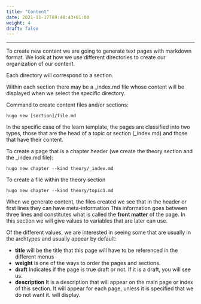 ```yaml
---
title: "Content"
date: 2021-11-17T09:48:43+01:00
weight: 4
draft: false
---
```

***
To create new content we are going to generate text pages with markdown format.
We look at how we use different directories to create our organization of our content.

Each directory will correspond to a section.

Within each section there may be a _index.md file whose content will be displayed when we select the specific directory.

Command to create content files and/or sections:

    hugo new [section]/file.md

In the specific case of the learn template, the pages are classified into two types, those that are the head of a topic or section (_index.md) and those that have their content.

To create a page that is a chapter header (we create the theory section and the _index.md file):

    hugo new chapter --kind theory/_index.md


To create a file within the theory section

    hugo new chapter --kind theory/topic1.md

When we generate content, the files created we see that in the header or first lines they can have meta-information This information goes between three lines and constitutes what is called the **front matter** of the page. In this section we will give values ​​to variables that are later can use.

Of the different values, we are interested in seeing some that are usually in the archtypes and usually appear by default:

+ **title** will be the title that this page will have to be referenced in the different menus
+ **weight** is one of the ways to order the pages and sections.
+ **draft** Indicates if the page is true draft or not. If it is a draft, you will see us.
+ **description** It is a description that will appear on the main page or index of this section. It will appear for each page, unless it is specified that we do not want it. will display.



